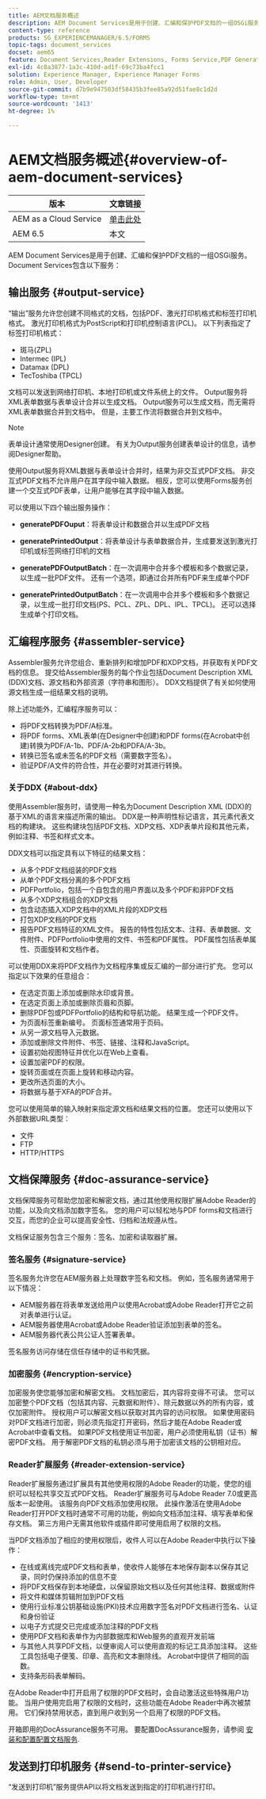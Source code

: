 ```yaml
---
title: AEM文档服务概述
description: AEM Document Services是用于创建、汇编和保护PDF文档的一组OSGi服务。
content-type: reference
products: SG_EXPERIENCEMANAGER/6.5/FORMS
topic-tags: document_services
docset: aem65
feature: Document Services,Reader Extensions, Forms Service,PDF Generator
exl-id: 4c8a3877-1a3c-410d-ad1f-69c73ba4fcc1
solution: Experience Manager, Experience Manager Forms
role: Admin, User, Developer
source-git-commit: d7b9e947503df58435b3fee85a92d51fae8c1d2d
workflow-type: tm+mt
source-wordcount: '1413'
ht-degree: 1%

---
```


# AEM文档服务概述{#overview-of-aem-document-services}

| 版本 | 文章链接 |
| -------- | ---------------------------- |
| AEM as a Cloud Service | [单击此处](https://experienceleague.adobe.com/docs/experience-manager-cloud-service/content/forms/using-communications/aem-forms-cloud-service-communications-introduction.html) |
| AEM 6.5 | 本文 |


AEM Document Services是用于创建、汇编和保护PDF文档的一组OSGi服务。 Document Services包含以下服务：

## 输出服务 {#output-service}

“输出”服务允许您创建不同格式的文档，包括PDF、激光打印机格式和标签打印机格式。 激光打印机格式为PostScript和打印机控制语言(PCL)。 以下列表指定了标签打印机格式：

* 斑马(ZPL)
* Intermec (IPL)
* Datamax (DPL)
* TecToshiba (TPCL)

文档可以发送到网络打印机、本地打印机或文件系统上的文件。 Output服务将XML表单数据与表单设计合并以生成文档。 Output服务可以生成文档，而无需将XML表单数据合并到文档中。 但是，主要工作流将数据合并到文档中。

>[!NOTE]
>
>表单设计通常使用Designer创建。 有关为Output服务创建表单设计的信息，请参阅Designer帮助。

使用Output服务将XML数据与表单设计合并时，结果为非交互式PDF文档。 非交互式PDF文档不允许用户在其字段中输入数据。 相反，您可以使用Forms服务创建一个交互式PDF表单，让用户能够在其字段中输入数据。

可以使用以下四个输出服务操作：

* **generatePDFOuput**：将表单设计和数据合并以生成PDF文档
* **generatePrintedOutput**：将表单设计与表单数据合并，生成要发送到激光打印机或标签网络打印机的文档

* **generatePDFOutputBatch**：在一次调用中合并多个模板和多个数据记录，以生成一批PDF文件。 还有一个选项，即通过合并所有PDF来生成单个PDF
* **generatePrintedOutputBatch**：在一次调用中合并多个模板和多个数据记录，以生成一批打印文档(PS、PCL、ZPL、DPL、IPL、TPCL)。 还可以选择生成单个打印文档。

## 汇编程序服务 {#assembler-service}

Assembler服务允许您组合、重新排列和增加PDF和XDP文档，并获取有关PDF文档的信息。 提交给Assembler服务的每个作业包括Document Description XML (DDX)文档、源文档和外部资源（字符串和图形）。 DDX文档提供了有关如何使用源文档生成一组结果文档的说明。

除上述功能外，汇编程序服务可以：

* 将PDF文档转换为PDF/A标准。
* 将PDF forms、XML表单(在Designer中创建)和PDF forms(在Acrobat中创建)转换为PDF/A-1b、PDF/A-2b和PDFA/A-3b。
* 转换已签名或未签名的PDF文档（需要数字签名）。
* 验证PDF/A文件的符合性，并在必要时对其进行转换。

### 关于DDX {#about-ddx}

使用Assembler服务时，请使用一种名为Document Description XML (DDX)的基于XML的语言来描述所需的输出。 DDX是一种声明性标记语言，其元素代表文档的构建块。 这些构建块包括PDF文档、XDP文档、XDP表单片段和其他元素，例如注释、书签和样式文本。

DDX文档可以指定具有以下特征的结果文档：

* 从多个PDF文档组装的PDF文档
* 从单个PDF文档分离的多个PDF文档
* PDFPortfolio，包括一个自包含的用户界面以及多个PDF和非PDF文档
* 从多个XDP文档组合的XDP文档
* 包含动态插入XDP文档中的XML片段的XDP文档
* 打包XDP文档的PDF文档
* 报告PDF文档特征的XML文件。 报告的特性包括文本、注释、表单数据、文件附件、PDFPortfolio中使用的文件、书签和PDF属性。 PDF属性包括表单属性、页面旋转和文档作者。

可以使用DDX来将PDF文档作为文档程序集或反汇编的一部分进行扩充。 您可以指定以下效果的任意组合：

* 在选定页面上添加或删除水印或背景。
* 在选定页面上添加或删除页眉和页脚。
* 删除PDF包或PDFPortfolio的结构和导航功能。 结果生成一个PDF文件。
* 为页面标签重新编号。 页面标签通常用于页码。
* 从另一源文档导入元数据。
* 添加或删除文件附件、书签、链接、注释和JavaScript。
* 设置初始视图特征并优化以在Web上查看。
* 设置加密PDF的权限。
* 旋转页面或在页面上旋转和移动内容。
* 更改所选页面的大小。
* 将数据与基于XFA的PDF合并。

您可以使用简单的输入映射来指定源文档和结果文档的位置。 您还可以使用以下外部数据URL类型：

* 文件
* FTP
* HTTP/HTTPS

## 文档保障服务 {#doc-assurance-service}

文档保障服务可帮助您加密和解密文档，通过其他使用权限扩展Adobe Reader的功能，以及向文档添加数字签名。 您的用户可以轻松地与PDF forms和文档进行交互，而您的企业可以提高安全性、归档和法规遵从性。

文档保证服务包含三个服务：签名、加密和读取器扩展。

### 签名服务 {#signature-service}

签名服务允许您在AEM服务器上处理数字签名和文档。 例如，签名服务通常用于以下情况：

* AEM服务器在将表单发送给用户以使用Acrobat或Adobe Reader打开它之前对表单进行认证。
* AEM服务器使用Acrobat或Adobe Reader验证添加到表单的签名。
* AEM服务器代表公共公证人签署表单。

签名服务访问存储在信任存储中的证书和凭据。

### 加密服务 {#encryption-service}

加密服务使您能够加密和解密文档。 文档加密后，其内容将变得不可读。 您可以加密整个PDF文档（包括其内容、元数据和附件）、除元数据以外的所有内容，或仅加密附件。 授权用户可以解密文档以获取对其内容的访问权限。 如果使用密码对PDF文档进行加密，则必须先指定打开密码，然后才能在Adobe Reader或Acrobat中查看文档。 如果PDF文档使用证书加密，用户必须使用私钥（证书）解密PDF文档。 用于解密PDF文档的私钥必须与用于加密该文档的公钥相对应。

### Reader扩展服务 {#reader-extension-service}

Reader扩展服务通过扩展具有其他使用权限的Adobe Reader的功能，使您的组织可以轻松共享交互式PDF文档。 Reader扩展服务可与Adobe Reader 7.0或更高版本一起使用。 该服务向PDF文档添加使用权限。 此操作激活在使用Adobe Reader打开PDF文档时通常不可用的功能，例如向文档添加注释、填写表单和保存文档。 第三方用户无需其他软件或插件即可使用启用了权限的文档。

当PDF文档添加了相应的使用权限后，收件人可以在Adobe Reader中执行以下操作：

* 在线或离线完成PDF文档和表单，使收件人能够在本地保存副本以保存其记录，同时仍保持添加的信息不变
* 将PDF文档保存到本地硬盘，以保留原始文档以及任何其他注释、数据或附件
* 将文件和媒体剪辑附加到PDF文档
* 使用行业标准公钥基础设施(PKI)技术应用数字签名对PDF文档进行签名、认证和身份验证
* 以电子方式提交已完成或添加注释的PDF文档
* 使用PDF文档和表单作为内部数据库和Web服务的直观开发前端
* 与其他人共享PDF文档，以便审阅人可以使用直观的标记工具添加注释。 这些工具包括电子便笺、印章、高亮和文本删除线。 Acrobat中提供了相同的函数。
* 支持条形码表单解码。

在Adobe Reader中打开启用了权限的PDF文档时，会自动激活这些特殊用户功能。 当用户使用完启用了权限的文档时，这些功能在Adobe Reader中再次被禁用。 它们保持禁用状态，直到用户收到另一个启用了权限的PDF文档。

开箱即用的DocAssurance服务不可用。 要配置DocAssurance服务，请参阅 [安装和配置配置文档服务](../../forms/using/install-configure-document-services.md).

## 发送到打印机服务 {#send-to-printer-service}

“发送到打印机”服务提供API以将文档发送到指定的打印机进行打印。
